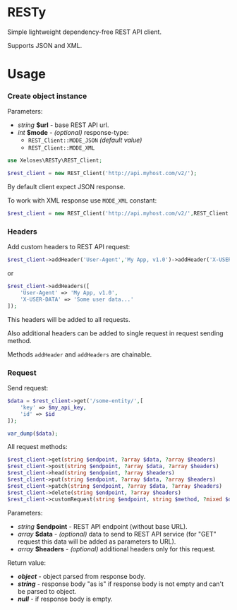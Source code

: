 # RESTy
Simple lightweight dependency-free REST API client.

Supports JSON and XML.

# Usage

### Create object instance
Parameters:
* *string* **$url** - base REST API url.
* *int* **$mode** - *(optional)* response-type:
    * `REST_Client::MODE_JSON` *(default value)*
    * `REST_Client::MODE_XML`
```php
use Xeloses\RESTy\REST_Client;

$rest_client = new REST_Client('http://api.myhost.com/v2/');
```
By default client expect JSON response.

To work with XML response use `MODE_XML` constant:
```php
$rest_client = new REST_Client('http://api.myhost.com/v2/',REST_Client::MODE_XML);
```

### Headers
Add custom headers to REST API request:
```php
$rest_client->addHeader('User-Agent','My App, v1.0')->addHeader('X-USER-DATA','Some user data...');
```
or
```php
$rest_client->addHeaders([
    'User-Agent' => 'My App, v1.0',
    'X-USER-DATA' => 'Some user data...'
]);
```
This headers will be added to all requests.

Also additional headers can be added to single request in request sending method.

Methods `addHeader` and `addHeaders` are chainable.

### Request
Send request:
```php
$data = $rest_client->get('/some-entity/',[
    'key' => $my_api_key,
    'id' => $id
]);

var_dump($data);
```

All request methods:
```php
$rest_client->get(string $endpoint, ?array $data, ?array $headers)
$rest_client->post(string $endpoint, ?array $data, ?array $headers)
$rest_client->head(string $endpoint, ?array $headers)
$rest_client->put(string $endpoint, ?array $data, ?array $headers)
$rest_client->patch(string $endpoint, ?array $data, ?array $headers)
$rest_client->delete(string $endpoint, ?array $headers)
$rest_client->customRequest(string $endpoint, string $method, ?mixed $data, ?array $headers)
```
Parameters:
* *string* **$endpoint** - REST API endpoint (without base URL).
* *array* **$data** - *(optional)* data to send to REST API service (for "GET" request this data will be added as parameters to URL).
* *array* **$headers** - *(optional)* additional headers only for this request.

Return value:
* ***object*** - object parsed from response body.
* ***string*** - response body "as is" if response body is not empty and can't be parsed to object.
* ***null*** - if response body is empty.
